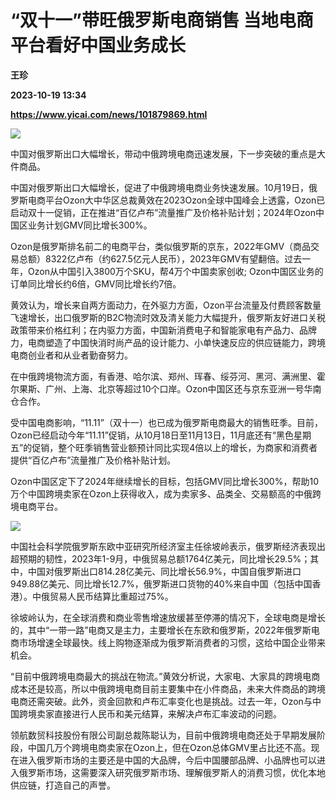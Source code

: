 # “双十一”带旺俄罗斯电商销售 当地电商平台看好中国业务成长
**王珍**

**2023-10-19 13:34**

**https://www.yicai.com/news/101879869.html**

![](https://imgcdn.yicai.com/uppics/slides/2023/10/343f3370ae5cd6b1713910a520c683fe.jpg)

中国对俄罗斯出口大幅增长，带动中俄跨境电商迅速发展，下一步突破的重点是大件商品。

中国对俄罗斯出口大幅增长，促进了中俄跨境电商业务快速发展。10月19日，俄罗斯电商平台Ozon大中华区总裁黄效在2023Ozon全球中国峰会上透露，Ozon已启动双十一促销，正在推进“百亿卢布”流量推广及价格补贴计划；2024年Ozon中国区业务计划GMV同比增长300%。

Ozon是俄罗斯排名前二的电商平台，类似俄罗斯的京东，2022年GMV（商品交易总额）8322亿卢布（约627.5亿元人民币），2023年GMV有望翻倍。过去一年，Ozon从中国引入3800万个SKU，帮4万个中国卖家创收; Ozon中国区业务的订单同比增长约6倍，GMV同比增长约7倍。

黄效认为，增长来自两方面动力，在外驱力方面，Ozon平台流量及付费顾客数量飞速增长，出口俄罗斯的B2C物流时效及清关能力大幅提升，俄罗斯友好进口关税政策带来价格红利；在内驱力方面，中国新消费电子和智能家电有产品力、品牌力，电商塑造了中国快消时尚产品的设计能力、小单快速反应的供应链能力，跨境电商创业者和从业者勤奋努力。

在中俄跨境物流方面，有香港、哈尔滨、郑州、珲春、绥芬河、黑河、满洲里、霍尔果斯、广州、上海、北京等超过10个口岸。Ozon中国区还与京东亚洲一号华南仓合作。

受中国电商影响，“11.11”（双十一）也已成为俄罗斯电商最大的销售旺季。目前，Ozon已经启动今年“11.11”促销，从10月18日至11月13日，11月底还有“黑色星期五”的促销，整个旺季销售营业额预计同比实现4倍以上的增长，为商家和消费者提供“百亿卢布”流量推广及价格补贴计划。

Ozon中国区定下了2024年继续增长的目标，包括GMV同比增长300%，帮助10万个中国跨境卖家在Ozon上获得收入，成为卖家多、品类全、交易额高的中俄跨境电商平台。

![](https://imgcdn.yicai.com/uppics/images/2023/10/16fe40303e9c95b8180f28538a6af018.jpg)

中国社会科学院俄罗斯东欧中亚研究所经济室主任徐坡岭表示，俄罗斯经济表现出超预期的韧性，2023年1-9月，中俄贸易总额1764亿美元，同比增长29.5%；其中，中国对俄罗斯出口814.28亿美元、同比增长56.9%，中国自俄罗斯进口949.88亿美元、同比增长12.7%，俄罗斯进口货物的40%来自中国（包括中国香港）。中俄贸易人民币结算比重超过75%。

徐坡岭认为，在全球消费和商业零售增速放缓甚至停滞的情况下，全球电商是增长的，其中“一带一路”电商又是主力，主要增长在东欧和俄罗斯，2022年俄罗斯电商市场增速全球最快。线上购物逐渐成为俄罗斯消费者的习惯，这给中国企业带来机会。

“目前中俄跨境电商最大的挑战在物流。”黄效分析说，大家电、大家具的跨境电商成本还是较高，所以中俄跨境电商目前主要集中在小件商品，未来大件商品的跨境电商还需突破。此外，资金回款和卢布汇率变化也是挑战。过去一年，Ozon与中国跨境卖家直接进行人民币和美元结算，来解决卢布汇率波动的问题。

领航数贸科技股份有限公司副总裁陈聪认为，目前中俄跨境电商还处于早期发展阶段，中国几万个跨境电商卖家在Ozon上，但在Ozon总体GMV里占比还不高。现在进入俄罗斯市场的主要还是中国的大品牌，今后中国腰部品牌、小品牌也可以进入俄罗斯市场，这需要深入研究俄罗斯市场、理解俄罗斯人的消费习惯，优化本地供应链，打造自己的声誉。